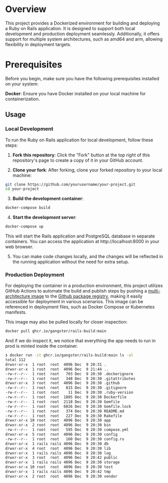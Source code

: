 # Overview
This project provides a Dockerized environment for building and deploying a Ruby on Rails application. It is designed to support both local development and production deployment seamlessly. Additionally, it offers support for multiple system architectures, such as amd64 and arm, allowing flexibility in deployment targets.

# Prerequisites
Before you begin, make sure you have the following prerequisites installed on your system:

**Docker**: Ensure you have Docker installed on your local machine for containerization.

## Usage

### Local Development

To run the Ruby on Rails application for local development, follow these steps:

1. **Fork this repository**: Click the "Fork" button at the top right of this repository's page to create a copy of it in your GitHub account.

2. **Clone your fork**: After forking, clone your forked repository to your local machine:
  ```bash
  git clone https://github.com/yourusername/your-project.git
  cd your-project
  ```
3. **Build the development container**:
  ```bash
  docker-compose build
  ```

4. **Start the development server**:
  ```bash
  docker-compose up
  ```
  This will start the Rails application and PostgreSQL database in separate containers. You can access the application at http://localhost:8000 in your web browser.


5. You can make code changes locally, and the changes will be reflected in the running application without the need for extra setup.  

### Production Deployment

For deploying the container in a production environment, this project utilizes GitHub Actions to automate the build and publish steps by pushing a [multi-architecture image](https://github.com/gangster/rails-build/pkgs/container/rails-build) to the [Github package registry](https://github.com/gangster/rails-build/pkgs/container/rails-build), making it easily accessible for deployment in various scenarios. This image can be referenced in deployment files, such as Docker Compose or Kubernetes manifests.

This image may also be pulled locally for closer inspection:
```bash
docker pull ghcr.io/gangster/rails-build:main
```

And if we do inspect it, we notice that everything the app needs to run in prod is minted inside the container.
```bash
❯ docker run -it ghcr.io/gangster/rails-build:main ls -al
total 112
drwxr-xr-x  1 root  root  4096 Dec  9 20:31 .
drwxr-xr-x  1 root  root  4096 Dec  9 21:44 ..
-rw-r--r--  1 root  root   703 Dec  9 20:30 .dockerignore
-rw-r--r--  1 root  root   348 Dec  9 20:30 .gitattributes
drwxr-xr-x  3 root  root  4096 Dec  9 20:30 .github
-rw-r--r--  1 root  root   815 Dec  9 20:30 .gitignore
-rw-r--r--  1 root  root    11 Dec  9 20:30 .ruby-version
-rw-r--r--  1 root  root  1885 Dec  9 20:30 Dockerfile
-rw-r--r--  1 root  root  2118 Dec  9 20:30 Gemfile
-rw-r--r--  1 root  root  6026 Dec  9 20:30 Gemfile.lock
-rw-r--r--  1 root  root   374 Dec  9 20:30 README.md
-rw-r--r--  1 root  root   227 Dec  9 20:30 Rakefile
drwxr-xr-x 10 root  root  4096 Dec  9 20:30 app
drwxr-xr-x  2 root  root  4096 Dec  9 20:30 bin
-rw-r--r--  1 root  root   595 Dec  9 20:30 compose.yml
drwxr-xr-x  5 root  root  4096 Dec  9 20:30 config
-rw-r--r--  1 root  root   160 Dec  9 20:30 config.ru
drwxr-xr-x  1 rails rails 4096 Dec  9 20:30 db
drwxr-xr-x  4 root  root  4096 Dec  9 20:30 lib
drwxr-xr-x  1 rails rails 4096 Dec  9 20:30 log
drwxr-xr-x  3 root  root  4096 Dec  9 20:42 public
drwxr-xr-x  1 rails rails 4096 Dec  9 20:30 storage
drwxr-xr-x 10 root  root  4096 Dec  9 20:30 test
drwxr-xr-x  1 rails rails 4096 Dec  9 20:42 tmp
drwxr-xr-x  2 root  root  4096 Dec  9 20:30 vendor
```


